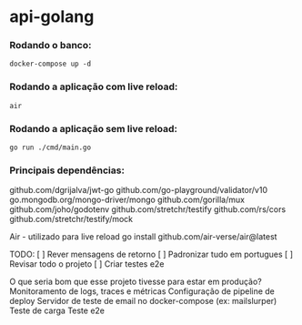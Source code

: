 # api-golang

### Rodando o banco:
`docker-compose up -d`

### Rodando a aplicação com live reload:
`air`

### Rodando a aplicação sem live reload:
`go run ./cmd/main.go`


### Principais dependências:

 github.com/dgrijalva/jwt-go
 github.com/go-playground/validator/v10
 go.mongodb.org/mongo-driver/mongo
 github.com/gorilla/mux
 github.com/joho/godotenv
 github.com/stretchr/testify
 github.com/rs/cors
 github.com/stretchr/testify/mock

Air - utilizado para live reload
go install github.com/air-verse/air@latest

TODO:
[ ] Rever mensagens de retorno
[ ] Padronizar tudo em portugues
[ ] Revisar todo o projeto
[ ] Criar testes e2e

O que seria bom que esse projeto tivesse para estar em produção?
Monitoramento de logs, traces e métricas
Configuração de pipeline de deploy
Servidor de teste de email no docker-compose (ex: mailslurper)
Teste de carga
Teste e2e
